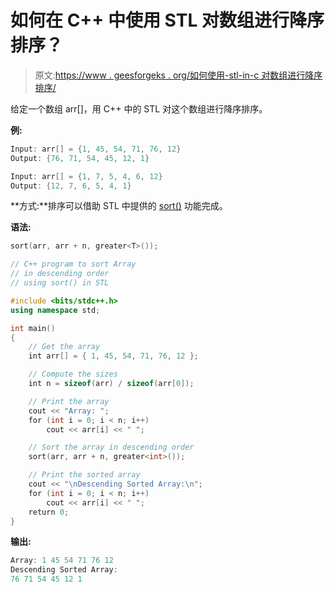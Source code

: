 # 如何在 C++ 中使用 STL 对数组进行降序排序？

> 原文:[https://www . geesforgeks . org/如何使用-stl-in-c 对数组进行降序排序/](https://www.geeksforgeeks.org/how-to-sort-an-array-in-descending-order-using-stl-in-c/)

给定一个数组 arr[]，用 C++ 中的 STL 对这个数组进行降序排序。

**例:**

```cpp
Input: arr[] = {1, 45, 54, 71, 76, 12}
Output: {76, 71, 54, 45, 12, 1}

Input: arr[] = {1, 7, 5, 4, 6, 12}
Output: {12, 7, 6, 5, 4, 1}

```

**方式:**排序可以借助 STL 中提供的 [sort()](https://www.geeksforgeeks.org/sort-c-stl/) 功能完成。

**语法:**

```cpp
sort(arr, arr + n, greater<T>());

```

```cpp
// C++ program to sort Array
// in descending order
// using sort() in STL

#include <bits/stdc++.h>
using namespace std;

int main()
{
    // Get the array
    int arr[] = { 1, 45, 54, 71, 76, 12 };

    // Compute the sizes
    int n = sizeof(arr) / sizeof(arr[0]);

    // Print the array
    cout << "Array: ";
    for (int i = 0; i < n; i++)
        cout << arr[i] << " ";

    // Sort the array in descending order
    sort(arr, arr + n, greater<int>());

    // Print the sorted array
    cout << "\nDescending Sorted Array:\n";
    for (int i = 0; i < n; i++)
        cout << arr[i] << " ";
    return 0;
}
```

**输出:**

```cpp
Array: 1 45 54 71 76 12 
Descending Sorted Array:
76 71 54 45 12 1

```
